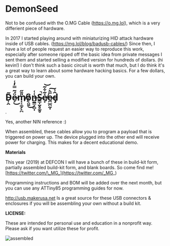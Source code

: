 # DemonSeed
Not to be confused with the O.MG Cable (https://o.mg.lol), which is a very differient piece of hardware. 

In 2017 I started playing around with miniaturizing HID attack hardware inside of USB cables. (https://mg.lol/blog/badusb-cables/) Since then, I have a lot of people request an easier way to reproduce this work, especially after someone ripped off the basic idea from private messages I sent them and started selling a modified version for hundreds of dollars. (hi kevin!) I don't think such a basic circuit is worth that much, but I do think it's a great way to learn about some hardware hacking basics. For a few dollars, you can build your own.

# D̴̹̭͂ë̷̗́̃̿̓̾͜ṃ̸͔͚̗̙̪̎̄̋ȏ̸̝̤̱͜n̶͇͇͙̻̩͑͑S̴̳̩̮̥͚̥̚ė̸̟̃͋͂͝e̷̪̲̪̰̣̿̀͠d̵̡̂͗
.

Yes, another NIN reference :)

When assembled, these cables allow you to program a payload that is triggered on power up. The device plugged into the other end will receive power for charging. This makes for a decent educational demo. 

**Materials**

This year  (2019) at DEFCON I will have a bunch of these in build-kit form, partially assembled build-kit form, and blank boards. So come find me! [https://twitter.com/\_MG_](https://twitter.com/_MG_)

Programming instructions and BOM will be added over the next month, but you can use any ATTiny85 programming guides for now. 

http://usb.makerusa.net Is a great source for these USB connectors & enclosures if you will be assembling your own without a build kit. 

**LICENSE:**

These are intended for personal use and education in a nonprofit way. Please ask if you want utilize these for profit. 

![assembled](https://github.com/O-MG/DemonSeed/blob/master/display.png)
